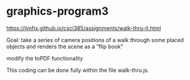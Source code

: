 # graphics-program3
https://jimfix.github.io/csci385/assignments/walk-thru-it.html

Goal: take a series of camera positions of a walk through some placed objects and renders the scene as a “flip book”

modify the toPDF functionality

This coding can be done fully within the file walk-thru.js.